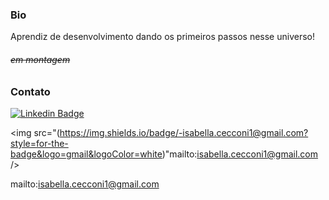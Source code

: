 ### Bio

Aprendiz de desenvolvimento dando os primeiros passos nesse universo!

###### <s>em montagem</s>

### Contato

[![Linkedin Badge](https://img.shields.io/badge/-IsabellaCecconi-blue?style=flat-square&logo=Linkedin&logoColor=white&link=https://www.linkedin.com/in/imzcc/)](https://www.linkedin.com/in/imzcc/)

<img src="(https://img.shields.io/badge/-isabella.cecconi1@gmail.com?style=for-the-badge&logo=gmail&logoColor=white)"mailto:isabella.cecconi1@gmail.com
/>

mailto:isabella.cecconi1@gmail.com
